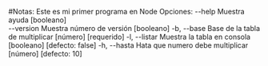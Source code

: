 #Notas:
Este es mi primer programa en Node
Opciones:
      --help     Muestra ayuda                                [booleano]      
      --version  Muestra número de versión                    [booleano]  -b, 
      --base     Base de la tabla de multiplicar    [número] [requerido]  -l, --listar   Muestra la tabla en consola [booleano] [defecto: false]  -h, 
      --hasta    Hata que numero debe multiplicar [número] [defecto: 10]